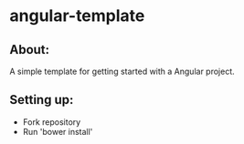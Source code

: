 # angular-template

## About: 
A simple template for getting started with a Angular project.

## Setting up: 
- Fork repository
- Run 'bower install'